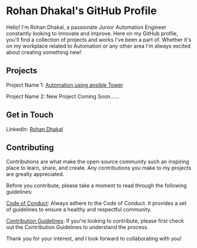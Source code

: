 # Rohan Dhakal's GitHub Profile

Hello! I'm Rohan Dhakal, a passionate Junior Automation Engineer constantly looking to innovate and improve. Here on my GitHub profile, you'll find a collection of projects and works I've been a part of. Whether it's on my workplace related to Automation or any other area  I'm always excited about creating something new!

## Projects
Project Name 1: [Automation using ansible Tower](https://github.com/RohanDhakal1320/Automation_using_Ansible)

Project Name 2: New Project Coming Soon......


## Get in Touch
LinkedIn: [Rohan Dhakal](https://www.linkedin.com/in/rohan-dhakal-50b32b194)

## Contributing
Contributions are what make the open-source community such an inspiring place to learn, share, and create. Any contributions you make to my projects are greatly appreciated.

Before you contribute, please take a moment to read through the following guidelines:

[Code of Conduct](https://github.com/RohanDhakal1320/Personal_Profile/blob/main/docs/code_of_conduct.md): Always adhere to the Code of Conduct. It provides a set of guidelines to ensure a healthy and respectful community.

[Contribution Guidelines](https://github.com/RohanDhakal1320/Personal_Profile/blob/main/docs/contribution.md): If you're looking to contribute, please first check out the Contribution Guidelines to understand the process.

Thank you for your interest, and I look forward to collaborating with you!
